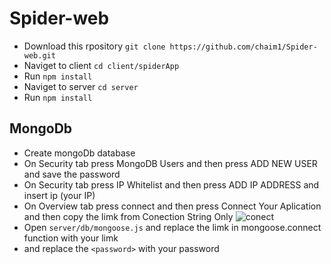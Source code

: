 # Spider-web
* Download this rpository `git clone https://github.com/chaim1/Spider-web.git`
* Naviget to client `cd client/spiderApp`
* Run `npm install`
* Naviget to server `cd server`
* Run `npm install`
## MongoDb
* Create mongoDb database
* On Security tab press MongoDB Users and then press ADD NEW USER and save the password
* On Security tab press IP Whitelist and then press ADD IP ADDRESS and insert ip (your IP) 
* On Overview tab press connect and then press Connect Your Aplication and then copy the limk from Conection String Only 
![conect](https://user-images.githubusercontent.com/39926105/54633181-5430c200-4a88-11e9-8efe-66a3be540f2b.jpg)
* Open `server/db/mongoose.js` and replace the limk in mongoose.connect function with your limk
* and replace the `<password>` with your password 
